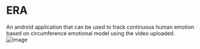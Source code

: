 # ERA
An android application that can be used to track continuous human emotion based on circumference emotional model using the video uploaded.
![image](https://github.com/swapnilthapaliya7240/ERA/assets/65275831/646b5008-b01c-491c-a3c6-56c198592037)
